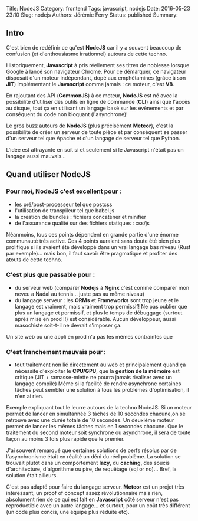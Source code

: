 Title: NodeJS
Category: frontend
Tags: javascript, nodejs
Date: 2016-05-23 23:10
Slug: nodejs
Authors: Jérémie Ferry
Status: published
Summary:

## Intro

C'est bien de redéfinir ce qu'est **NodeJS** car il y a souvent beaucoup de confusion (et d'enthousiasme irrationnel) autours de cette techno.

Historiquement, **Javascript** à pris réellement ses titres de noblesse lorsque Google à lancé son navigateur Chrome.
Pour ce démarquer, ce navigateur disposait d'un moteur indépendant, dopé aux emphétamines (grâce à son **JIT**) implémentant le **Javascript** comme jamais : ce moteur, c'est **V8**.

En rajoutant des API (**CommonJS**) à ce moteur, **NodeJS** est né avec la possibilité d'utiliser des outils en ligne de commande (**CLI**) ainsi que l'accès au disque, tout ça en utilisant un langage basé sur les évènements et par conséquent du code non bloquant (l'asynchrone)!

Le gros buzz autours de **NodeJS** (plus précisément **Meteor**), c'est la possibilité de créer un serveur de toute pièce et par conséquent se passer d'un serveur tel que Apache et d'un langage de serveur tel que Python.

L'idée est attrayante en soit si et seulement si le Javascript n'était pas un langage aussi mauvais...

## Quand utiliser NodeJS

### Pour moi, NodeJS c'est excellent pour :

- les pré/post-processeur tel que postcss
- l'utilisation de transpileur tel que babel.js
- la création de bundles : fichiers concaténer et minifier
- de l'assurance qualité sur des fichiers statiques : css/js

Néanmoins, tous ces points dépendent en grande partie d'une énorme communauté très active. Ces 4 points auraient sans doute été bien plus prolifique si ils avaient été développé dans un vrai langage bas niveau (Rust par exemple)... mais bon, il faut savoir être pragmatique et profiter des atouts de cette techno.

### C'est plus que passable pour :

- du serveur web (comparer **Nodejs** à **Nginx** c'est comme comparer mon neveu a Nadal au tennis... juste pas au même niveau)
- du langage serveur : les **ORMs** et **Frameworks** sont trop jeune et le langage est vraiment, mais vraiment trop permissif!
Ne pas oublier que plus un langage et permissif, et plus le temps de débuggage (surtout après mise en prod !!) est considérable.
Aucun développeur, aussi masochiste soit-t-il ne devrait s'imposer ça.

Un site web ou une appli en prod n'a pas les mêmes contraintes que 

### C'est franchement mauvais pour :

- tout traitement non lié directement au web et principalement quand ça nécessite d'exploiter le **CPU/GPU**, que la **gestion de la mémoire** est critique (JIT + ramasse-miette ne pourra jamais rivaliser avec un langage compilé)
Même si la facilité de rendre asynchrone certaines tâches peut sembler une solution à tous les problèmes d'optimisation, il n'en ai rien.

Exemple expliquant tout le leurre autours de la techno NodeJS:
Si un moteur permet de lancer en simultannée 3 tâches de 10 secondes chacune,on se retrouve avec une durée totale de 10 secondes.
Un deuxième moteur permet de lancer les mêmes tâches mais en 1 secondes chacune.
Que le traitement du second moteur soit synchrone ou asynchrone, il sera de toute façon au moins 3 fois plus rapide que le premier.

J'ai souvent remarqué que certaines solutions de perfs résolus par de l'asynchronisme était en réalité un déni du réel problème.
La solution se trouvait plutôt dans un comportement **lazy**, du **caching**, des soucis d'architecture, d'algorithme ou pire, de requêtage (sql or no)...
Bref, la solution était ailleurs.

C'est pas adapté pour faire du langage serveur. **Meteor** est un projet très intéressant, un proof of concept assez révolutionnaire mais rien, absolument rien de ce qui est fait en **Javascript** côté serveur n'est pas reproductible avec un autre langage... et surtout, pour un coût très différent (un code plus concis, une équipe plus réduite etc).
